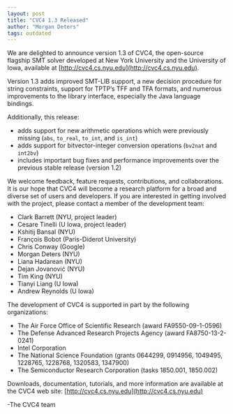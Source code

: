 ```yaml
---
layout: post
title: "CVC4 1.3 Released"
author: "Morgan Deters"
tags: outdated
---
```


We are delighted to announce version 1.3 of CVC4, the open-source flagship SMT
solver developed at New York University and the University of Iowa, available
at [http://cvc4.cs.nyu.edu](http://cvc4.cs.nyu.edu).

Version 1.3 adds improved SMT-LIB support, a new decision procedure for string
constraints, support for TPTP’s TFF and TFA formats, and numerous improvements
to the library interface, especially the Java language bindings.

Additionally, this release:

- adds support for new arithmetic operations which were previously missing
	(`abs`, `to_real`, `to_int`, and `is_int`)
- adds support for bitvector-integer conversion operations (`bv2nat` and
	`int2bv`)
- includes important bug fixes and performance improvements over the previous
	stable release (version 1.2)

We welcome feedback, feature requests, contributions, and collaborations.  It
is our hope that CVC4 will become a research platform for a broad and diverse
set of users and developers.  If you are interested in getting involved with
the project, please contact a member of the development team:

- Clark Barrett (NYU, project leader)
- Cesare Tinelli (U Iowa, project leader)
- Kshitij Bansal (NYU)
- François Bobot (Paris-Diderot University)
- Chris Conway (Google)
- Morgan Deters (NYU)
- Liana Hadarean (NYU)
- Dejan Jovanović (NYU)
- Tim King (NYU)
- Tianyi Liang (U Iowa)
- Andrew Reynolds (U Iowa)

The development of CVC4 is supported in part by the following organizations:

- The Air Force Office of Scientific Research (award FA9550-09-1-0596)
- The Defense Advanced Research Projects Agency (award FA8750-13-2-0241)
- Intel Corporation
- The National Science Foundation (grants 0644299,  0914956, 1049495, 1228765,
1228768, 1320583, 1347900)
- The Semiconductor Research Corporation (tasks 1850.001, 1850.002)

Downloads, documentation, tutorials, and more information are available at the
CVC4 web site: [http://cvc4.cs.nyu.edu](http://cvc4.cs.nyu.edu)

-The CVC4 team
